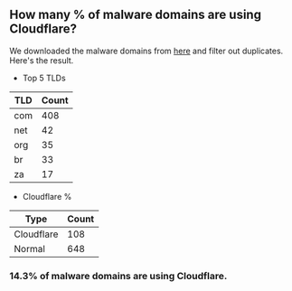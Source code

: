 ## How many % of malware domains are using Cloudflare?


We downloaded the malware domains from [here](https://urlhaus.abuse.ch) and filter out duplicates.
Here's the result.


[//]: # (start replacement)


- Top 5 TLDs

| TLD | Count |
| --- | --- |
| com | 408 |
| net | 42 |
| org | 35 |
| br | 33 |
| za | 17 |


- Cloudflare %

| Type | Count |
| --- | --- |
| Cloudflare | 108 |
| Normal | 648 |


### 14.3% of malware domains are using Cloudflare.